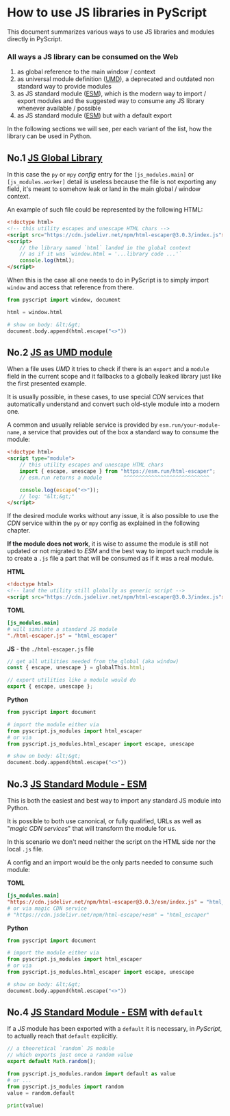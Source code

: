 # How to use JS libraries in PyScript

This document summarizes various ways to use JS libraries and modules directly in PyScript.

### All ways a JS library can be consumed on the Web

1. as global reference to the main window / context
2. as universal module definition ([UMD](https://github.com/umdjs/umd)), a deprecated and outdated non standard way to provide modules
3. as JS standard module ([ESM](https://developer.mozilla.org/en-US/docs/Web/JavaScript/Guide/Modules)), which is the modern way to import / export modules and the suggested way to consume any JS library whenever available / possible
4. as JS standard module ([ESM](https://developer.mozilla.org/en-US/docs/Web/JavaScript/Guide/Modules)) but with a default export

In the following sections we will see, per each variant of the list, how the library can be used in Python.

## No.1 [JS Global Library](https://pyscript.com/@agiammarchi/floral-glade/v1)

In this case the `py` or `mpy` _config_ entry for the `[js_modules.main]` or `[js_modules.worker]` detail is useless because the file is not exporting any field, it's meant to somehow leak or land in the main global / window context.

An example of such file could be represented by the following HTML:

```html
<!doctype html>
<!-- this utility escapes and unescape HTML chars -->
<script src="https://cdn.jsdelivr.net/npm/html-escaper@3.0.3/index.js"></script>
<script>
    // the library named `html` landed in the global context
    // as if it was `window.html = '...library code ...'`
    console.log(html);
</script>
```

When this is the case all one needs to do in PyScript is to simply import `window` and access that reference from there.

```python
from pyscript import window, document

html = window.html

# show on body: &lt;&gt;
document.body.append(html.escape("<>"))
```

## No.2 [JS as UMD module](https://pyscript.com/@agiammarchi/floral-glade/v2)

When a file uses _UMD_ it tries to check if there is an `export` and a `module` field in the current scope and it fallbacks to a globally leaked library just like the first presented example.

It is usually possible, in these cases, to use special _CDN_ services that automatically understand and convert such old-style module into a modern one.

A common and usually reliable service is provided by `esm.run/your-module-name`, a service that provides out of the box a standard way to consume the module:

```html
<!doctype html>
<script type="module">
    // this utility escapes and unescape HTML chars
    import { escape, unescape } from "https://esm.run/html-escaper";
    // esm.run returns a module       ^^^^^^^^^^^^^^^^^^^^^^^^^^^^

    console.log(escape("<>"));
    // log: "&lt;&gt;"
</script>
```

If the desired module works without any issue, it is also possible to use the _CDN_ service within the `py` or `mpy` config as explained in the following chapter.

**If the module does not work**, it is wise to assume the module is still not updated or not migrated to _ESM_ and the best way to import such module is to create a `.js` file a part that will be consumed as if it was a real module.

**HTML**

```html
<!doctype html>
<!-- land the utility still globally as generic script -->
<script src="https://cdn.jsdelivr.net/npm/html-escaper@3.0.3/index.js"></script>
```

**TOML**

```toml
[js_modules.main]
# will simulate a standard JS module
"./html-escaper.js" = "html_escaper"
```

**JS** - the `./html-escaper.js` file

```js
// get all utilities needed from the global (aka window)
const { escape, unescape } = globalThis.html;

// export utilities like a module would do
export { escape, unescape };
```

**Python**

```python
from pyscript import document

# import the module either via
from pyscript.js_modules import html_escaper
# or via
from pyscript.js_modules.html_escaper import escape, unescape

# show on body: &lt;&gt;
document.body.append(html.escape("<>"))
```

## No.3 [JS Standard Module - ESM](https://pyscript.com/@agiammarchi/floral-glade/v3)

This is both the easiest and best way to import any standard JS module into Python.

It is possible to both use canonical, or fully qualified, URLs as well as "_magic CDN services_" that will transform the module for us.

In this scenario we don't need neither the script on the HTML side nor the local `.js` file.

A config and an import would be the only parts needed to consume such module:

**TOML**

```toml
[js_modules.main]
"https://cdn.jsdelivr.net/npm/html-escaper@3.0.3/esm/index.js" = "html_escaper"
# or via magic CDN service
# "https://cdn.jsdelivr.net/npm/html-escape/+esm" = "html_escaper"
```

**Python**

```python
from pyscript import document

# import the module either via
from pyscript.js_modules import html_escaper
# or via
from pyscript.js_modules.html_escaper import escape, unescape

# show on body: &lt;&gt;
document.body.append(html.escape("<>"))
```

## No.4 [JS Standard Module - ESM](https://pyscript.com/@agiammarchi/floral-glade/v3) with `default`

If a _JS_ module has been exported with a `default` it is necessary, in _PyScript_, to actually reach that `default` explicitly.

```js
// a theoretical `random` JS module
// which exports just once a random value
export default Math.random();
```

```python
from pyscript.js_modules.random import default as value
# or ...
from pyscript.js_modules import random
value = random.default

print(value)
```
